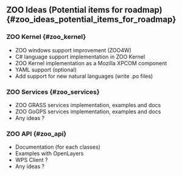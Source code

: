 ## ZOO Ideas (Potential items for roadmap) {#zoo_ideas_potential_items_for_roadmap}

### ZOO Kernel {#zoo_kernel}

-   ZOO windows support improvement (ZOO4W)
-   C\# language support implementation in ZOO Kernel
-   ZOO Kernel implementation as a Mozilla XPCOM component
-   YAML support (optional)
-   Add support for new natural languages (write .po files)

### ZOO Services {#zoo_services}

-   ZOO GRASS services implementation, examples and docs
-   ZOO GoGPS services implementation, examples and docs
-   Any ideas ?

### ZOO API {#zoo_api}

-   Documentation (for each classes)
-   Examples with OpenLayers
-   WPS Client ?
-   Any ideas ?

